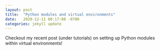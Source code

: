 ```yaml
---
layout: post
title:  "Python modules and virtual environments"
date:   2020-12-11 00:17:08 -0700
categories: jekyll update
---
```


Checkout my recent post (under tutorials) on setting up Python modules within virtual environments!